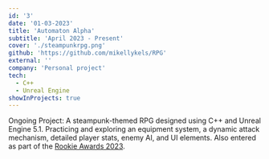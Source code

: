 ```yaml
---
id: '3'
date: '01-03-2023'
title: 'Automaton Alpha'
subtitle: 'April 2023 - Present'
cover: './steampunkrpg.png'
github: 'https://github.com/mikellykels/RPG'
external: ''
company: 'Personal project'
tech:
  - C++
  - Unreal Engine
showInProjects: true
---
```


Ongoing Project: A steampunk-themed RPG designed using C++ and Unreal Engine 5.1. Practicing and exploring an equipment system, a dynamic attack mechanism, detailed player stats, enemy AI, and UI elements. Also entered as part of the [Rookie Awards 2023](https://www.therookies.co/entries/21590).

